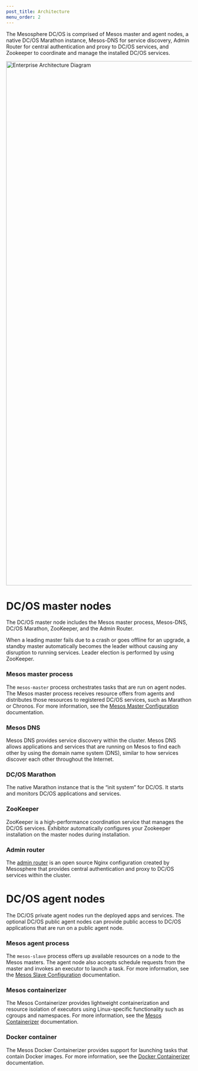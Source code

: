 ```yaml
---
post_title: Architecture
menu_order: 2
---
```

The Mesosphere DC/OS is comprised of Mesos master and agent nodes, a native DC/OS Marathon instance, Mesos-DNS for service discovery, Admin Router for central authentication and proxy to DC/OS services, and Zookeeper to coordinate and manage the installed DC/OS services.

<img src="/wp-content/uploads/2015/12/Enterprise-Architecture-Diagram.png" alt="Enterprise Architecture Diagram" width="2468" height="1420" class="alignnone size-full wp-image-834" />

# DC/OS master nodes

The DC/OS master node includes the Mesos master process, Mesos-DNS, DC/OS Marathon, ZooKeeper, and the Admin Router.

When a leading master fails due to a crash or goes offline for an upgrade, a standby master automatically becomes the leader without causing any disruption to running services. Leader election is performed by using ZooKeeper.

### Mesos master process

The `mesos-master` process orchestrates tasks that are run on agent nodes. The Mesos master process receives resource offers from agents and distributes those resources to registered DC/OS services, such as Marathon or Chronos. For more information, see the [Mesos Master Configuration][1] documentation.

### Mesos DNS

Mesos DNS provides service discovery within the cluster. Mesos DNS allows applications and services that are running on Mesos to find each other by using the domain name system (DNS), similar to how services discover each other throughout the Internet.

### DC/OS Marathon

The native Marathon instance that is the “init system” for DC/OS. It starts and monitors DC/OS applications and services.

### ZooKeeper

ZooKeeper is a high-performance coordination service that manages the DC/OS services. Exhibitor automatically configures your Zookeeper installation on the master nodes during installation.

### Admin router

The [admin router][2] is an open source Nginx configuration created by Mesosphere that provides central authentication and proxy to DC/OS services within the cluster.

# DC/OS agent nodes

The DC/OS private agent nodes run the deployed apps and services. The optional DC/OS public agent nodes can provide public access to DC/OS applications that are run on a public agent node.

### Mesos agent process

The `mesos-slave` process offers up available resources on a node to the Mesos masters. The agent node also accepts schedule requests from the master and invokes an executor to launch a task. For more information, see the [Mesos Slave Configuration][3] documentation.

### Mesos containerizer

The Mesos Containerizer provides lightweight containerization and resource isolation of executors using Linux-specific functionality such as cgroups and namespaces. For more information, see the [Mesos Containerizer][4] documentation.

### Docker container

The Mesos Docker Containerizer provides support for launching tasks that contain Docker images. For more information, see the [Docker Containerizer][5] documentation.

 [1]: https://open.mesosphere.com/reference/mesos-master/
 [2]: https://github.com/mesosphere/adminrouter-public
 [3]: https://open.mesosphere.com/reference/mesos-slave/
 [4]: http://mesos.apache.org/documentation/latest/containerizer/
 [5]: http://mesos.apache.org/documentation/latest/docker-containerizer/